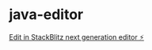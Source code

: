 # java-editor

[Edit in StackBlitz next generation editor ⚡️](https://stackblitz.com/~/github.com/Slavik2475/java-editor)